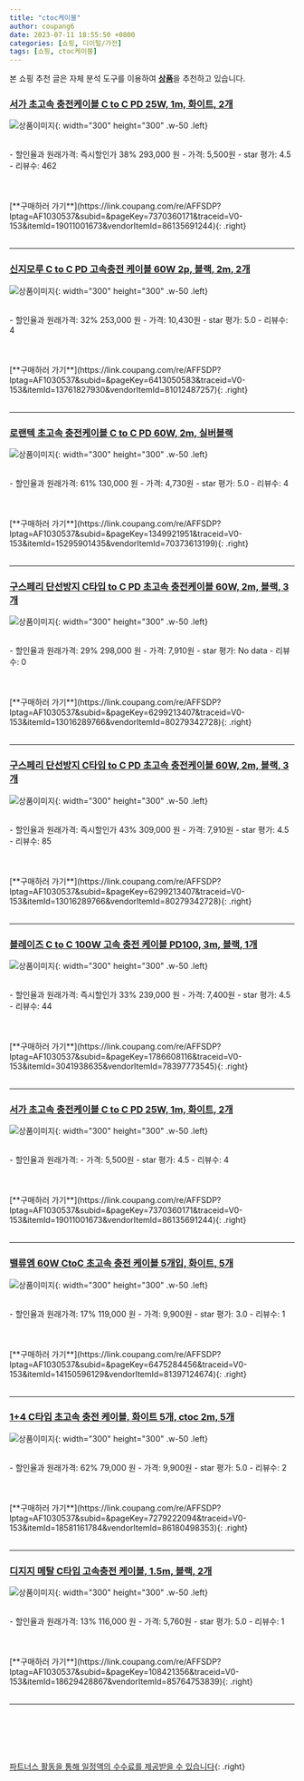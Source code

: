 ```yaml
---
title: "ctoc케이블"
author: coupang6
date: 2023-07-11 18:55:50 +0800
categories: [쇼핑, 디이털/가전]
tags: [쇼핑, ctoc케이블]
---
```


본 쇼핑 추천 글은 자체 분석 도구를 이용하여 [**상품**](https://link.coupang.com/a/bao1ui)을 추천하고 있습니다.

### [서가 초고속 충전케이블 C to C PD 25W, 1m, 화이트, 2개](https://link.coupang.com/re/AFFSDP?lptag=AF1030537&subid=&pageKey=7370360171&traceid=V0-153&itemId=19011001673&vendorItemId=86135691244)

![상품이미지](https://thumbnail8.coupangcdn.com/thumbnails/remote/230x230ex/image/retail/images/2346708441759692-6a3d0847-7b4e-44f7-bbcd-670db7c6d4a3.jpg){: width="300" height="300" .w-50 .left}


<br>
- 할인율과 원래가격: 즉시할인가 38%  293,000   원
- 가격: 5,500원
- star 평가: 4.5
- 리뷰수: 462
<br>
<br>
<br>
<br>
[**구매하러 가기**](https://link.coupang.com/re/AFFSDP?lptag=AF1030537&subid=&pageKey=7370360171&traceid=V0-153&itemId=19011001673&vendorItemId=86135691244){: .right}
<br>
<br>

---

### [신지모루 C to C PD 고속충전 케이블 60W 2p, 블랙, 2m, 2개](https://link.coupang.com/re/AFFSDP?lptag=AF1030537&subid=&pageKey=6413050583&traceid=V0-153&itemId=13761827930&vendorItemId=81012487257)

![상품이미지](https://thumbnail7.coupangcdn.com/thumbnails/remote/230x230ex/image/retail/images/3492333932425949-8a201ed7-6b07-4778-89d0-e51694f5346e.jpg){: width="300" height="300" .w-50 .left}


<br>
- 할인율과 원래가격: 32%  253,000   원
- 가격: 10,430원
- star 평가: 5.0
- 리뷰수: 4
<br>
<br>
<br>
<br>
[**구매하러 가기**](https://link.coupang.com/re/AFFSDP?lptag=AF1030537&subid=&pageKey=6413050583&traceid=V0-153&itemId=13761827930&vendorItemId=81012487257){: .right}
<br>
<br>

---

### [로랜텍 초고속 충전케이블 C to C PD 60W, 2m, 실버블랙](https://link.coupang.com/re/AFFSDP?lptag=AF1030537&subid=&pageKey=1349921951&traceid=V0-153&itemId=15295901435&vendorItemId=70373613199)

![상품이미지](https://thumbnail9.coupangcdn.com/thumbnails/remote/230x230ex/image/retail/images/700352302140818-c56f1d75-80a3-489a-aa9f-f72ff8d51bc0.jpg){: width="300" height="300" .w-50 .left}


<br>
- 할인율과 원래가격: 61%  130,000   원
- 가격: 4,730원
- star 평가: 5.0
- 리뷰수: 4
<br>
<br>
<br>
<br>
[**구매하러 가기**](https://link.coupang.com/re/AFFSDP?lptag=AF1030537&subid=&pageKey=1349921951&traceid=V0-153&itemId=15295901435&vendorItemId=70373613199){: .right}
<br>
<br>

---

### [구스페리 단선방지 C타입 to C PD 초고속 충전케이블 60W, 2m, 블랙, 3개](https://link.coupang.com/re/AFFSDP?lptag=AF1030537&subid=&pageKey=6299213407&traceid=V0-153&itemId=13016289766&vendorItemId=80279342728)

![상품이미지](https://thumbnail8.coupangcdn.com/thumbnails/remote/230x230ex/image/retail/images/8654783108253434-977ae276-a8c2-452d-9282-354d8816fe3d.jpg){: width="300" height="300" .w-50 .left}


<br>
- 할인율과 원래가격: 29%  298,000   원
- 가격: 7,910원
- star 평가: No data
- 리뷰수: 0
<br>
<br>
<br>
<br>
[**구매하러 가기**](https://link.coupang.com/re/AFFSDP?lptag=AF1030537&subid=&pageKey=6299213407&traceid=V0-153&itemId=13016289766&vendorItemId=80279342728){: .right}
<br>
<br>

---

### [구스페리 단선방지 C타입 to C PD 초고속 충전케이블 60W, 2m, 블랙, 3개](https://link.coupang.com/re/AFFSDP?lptag=AF1030537&subid=&pageKey=6299213407&traceid=V0-153&itemId=13016289766&vendorItemId=80279342728)

![상품이미지](https://thumbnail8.coupangcdn.com/thumbnails/remote/230x230ex/image/retail/images/8654783108253434-977ae276-a8c2-452d-9282-354d8816fe3d.jpg){: width="300" height="300" .w-50 .left}


<br>
- 할인율과 원래가격: 즉시할인가 43%  309,000   원
- 가격: 7,910원
- star 평가: 4.5
- 리뷰수: 85
<br>
<br>
<br>
<br>
[**구매하러 가기**](https://link.coupang.com/re/AFFSDP?lptag=AF1030537&subid=&pageKey=6299213407&traceid=V0-153&itemId=13016289766&vendorItemId=80279342728){: .right}
<br>
<br>

---

### [블레이즈 C to C 100W 고속 충전 케이블 PD100, 3m, 블랙, 1개](https://link.coupang.com/re/AFFSDP?lptag=AF1030537&subid=&pageKey=1786608116&traceid=V0-153&itemId=3041938635&vendorItemId=78397773545)

![상품이미지](https://thumbnail9.coupangcdn.com/thumbnails/remote/230x230ex/image/rs_quotation_api/sefckzjo/b67d616b8e264c6282afc3a498525f61.jpg){: width="300" height="300" .w-50 .left}


<br>
- 할인율과 원래가격: 즉시할인가 33%  239,000   원
- 가격: 7,400원
- star 평가: 4.5
- 리뷰수: 44
<br>
<br>
<br>
<br>
[**구매하러 가기**](https://link.coupang.com/re/AFFSDP?lptag=AF1030537&subid=&pageKey=1786608116&traceid=V0-153&itemId=3041938635&vendorItemId=78397773545){: .right}
<br>
<br>

---

### [서가 초고속 충전케이블 C to C PD 25W, 1m, 화이트, 2개](https://link.coupang.com/re/AFFSDP?lptag=AF1030537&subid=&pageKey=7370360171&traceid=V0-153&itemId=19011001673&vendorItemId=86135691244)

![상품이미지](https://thumbnail8.coupangcdn.com/thumbnails/remote/230x230ex/image/retail/images/2346708441759692-6a3d0847-7b4e-44f7-bbcd-670db7c6d4a3.jpg){: width="300" height="300" .w-50 .left}


<br>
- 할인율과 원래가격: 
- 가격: 5,500원
- star 평가: 4.5
- 리뷰수: 4
<br>
<br>
<br>
<br>
[**구매하러 가기**](https://link.coupang.com/re/AFFSDP?lptag=AF1030537&subid=&pageKey=7370360171&traceid=V0-153&itemId=19011001673&vendorItemId=86135691244){: .right}
<br>
<br>

---

### [밸류엠 60W CtoC 초고속 충전 케이블 5개입, 화이트, 5개](https://link.coupang.com/re/AFFSDP?lptag=AF1030537&subid=&pageKey=6475284456&traceid=V0-153&itemId=14150596129&vendorItemId=81397124674)

![상품이미지](https://thumbnail7.coupangcdn.com/thumbnails/remote/230x230ex/image/retail/images/4076727756996126-f4848baa-fd25-4fe4-8353-7d62519d8da1.jpg){: width="300" height="300" .w-50 .left}


<br>
- 할인율과 원래가격: 17%  119,000   원
- 가격: 9,900원
- star 평가: 3.0
- 리뷰수: 1
<br>
<br>
<br>
<br>
[**구매하러 가기**](https://link.coupang.com/re/AFFSDP?lptag=AF1030537&subid=&pageKey=6475284456&traceid=V0-153&itemId=14150596129&vendorItemId=81397124674){: .right}
<br>
<br>

---

### [1+4 C타입 초고속 충전 케이블, 화이트 5개, ctoc 2m, 5개](https://link.coupang.com/re/AFFSDP?lptag=AF1030537&subid=&pageKey=7279222094&traceid=V0-153&itemId=18581161784&vendorItemId=86180498353)

![상품이미지](https://thumbnail8.coupangcdn.com/thumbnails/remote/230x230ex/image/vendor_inventory/b9b2/a17b16dbc264c837f113b05b2979cdad4372c691105f73db4015123b1be4.jpg){: width="300" height="300" .w-50 .left}


<br>
- 할인율과 원래가격: 62%  79,000   원
- 가격: 9,900원
- star 평가: 5.0
- 리뷰수: 2
<br>
<br>
<br>
<br>
[**구매하러 가기**](https://link.coupang.com/re/AFFSDP?lptag=AF1030537&subid=&pageKey=7279222094&traceid=V0-153&itemId=18581161784&vendorItemId=86180498353){: .right}
<br>
<br>

---

### [디지지 메탈 C타입 고속충전 케이블, 1.5m, 블랙, 2개](https://link.coupang.com/re/AFFSDP?lptag=AF1030537&subid=&pageKey=108421356&traceid=V0-153&itemId=18629428867&vendorItemId=85764753839)

![상품이미지](https://thumbnail6.coupangcdn.com/thumbnails/remote/230x230ex/image/rs_quotation_api/5xr7lb7n/649f61cc95324f0c827444be06e4b67a.jpg){: width="300" height="300" .w-50 .left}


<br>
- 할인율과 원래가격: 13%  116,000   원
- 가격: 5,760원
- star 평가: 5.0
- 리뷰수: 1
<br>
<br>
<br>
<br>
[**구매하러 가기**](https://link.coupang.com/re/AFFSDP?lptag=AF1030537&subid=&pageKey=108421356&traceid=V0-153&itemId=18629428867&vendorItemId=85764753839){: .right}
<br>
<br>

---
<br><br><br><br><br> [파트너스 활동을 통해 일정액의 수수료를 제공받을 수 있습니다](https://link.coupang.com/a/bao1ui){: .right}